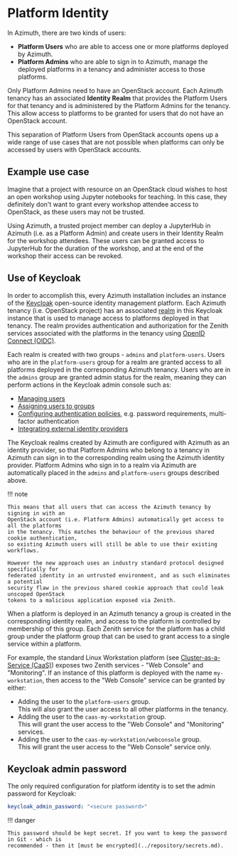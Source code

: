# Platform Identity

In Azimuth, there are two kinds of users:

  * **Platform Users** who are able to access one or more platforms deployed by Azimuth.
  * **Platform Admins** who are able to sign in to Azimuth, manage the deployed
    platforms in a tenancy and administer access to those platforms.

Only Platform Admins need to have an OpenStack account. Each Azimuth tenancy has an
associated **Identity Realm** that provides the Platform Users for that tenancy and is
administered by the Platform Admins for the tenancy. This allow access to platforms to be
granted for users that do not have an OpenStack account.

This separation of Platform Users from OpenStack accounts opens up a wide range of use cases
that are not possible when platforms can only be accessed by users with OpenStack accounts.

## Example use case

Imagine that a project with resource on an OpenStack cloud wishes to host an open
workshop using Jupyter notebooks for teaching. In this case, they definitely don't want
to grant every workshop attendee access to OpenStack, as these users may not be trusted.

Using Azimuth, a trusted project member can deploy a JupyterHub in Azimuth (i.e. as a
Platform Admin) and create users in their Identity Realm for the workshop attendees.
These users can be granted access to JupyterHub for the duration of the workshop, and
at the end of the workshop their access can be revoked.

## Use of Keycloak

In order to accomplish this, every Azimuth installation includes an instance of
the [Keycloak](https://www.keycloak.org/) open-source identity management platform.
Each Azimuth tenancy (i.e. OpenStack project) has an associated
[realm](https://www.keycloak.org/docs/latest/server_admin/#configuring-realms)
in this Keycloak instance that is used to manage access to platforms deployed
in that tenancy. The realm provides authentication and authorization for
the Zenith services associated with the platforms in the tenancy using
[OpenID Connect (OIDC)](https://openid.net/connect/).

Each realm is created with two groups - `admins` and `platform-users`. Users who are
in the `platform-users` group for a realm are granted access to all platforms deployed
in the corresponding Azimuth tenancy. Users who are in the `admins` group are granted
admin status for the realm, meaning they can perform actions in the Keycloak admin
console such as:

  * [Managing users](https://www.keycloak.org/docs/latest/server_admin/#assembly-managing-users_server_administration_guide)
  * [Assigning users to groups](https://www.keycloak.org/docs/latest/server_admin/#proc-managing-groups_server_administration_guide)
  * [Configuring authentication policies](https://www.keycloak.org/docs/latest/server_admin/#configuring-authentication_server_administration_guide),
    e.g. password requirements, multi-factor authentication
  * [Integrating external identity providers](https://www.keycloak.org/docs/latest/server_admin/#_identity_broker)

The Keycloak realms created by Azimuth are configured with Azimuth as an identity
provider, so that Platform Admins who belong to a tenancy in Azimuth can sign in to
the corresponding realm using the Azimuth identity provider. Platform Admins who sign
in to a realm via Azimuth are automatically placed in the `admins` and `platform-users`
groups described above.

!!! note

    This means that all users that can access the Azimuth tenancy by signing in with an
    OpenStack account (i.e. Platform Admins) automatically get access to all the platforms
    in the tenancy. This matches the behaviour of the previous shared cookie authentication,
    so existing Azimuth users will still be able to use their existing workflows.

    However the new approach uses an industry standard protocol designed specifically for
    federated identity in an untrusted environment, and as such eliminates a potential
    security flaw in the previous shared cookie approach that could leak unscoped OpenStack
    tokens to a malicious application exposed via Zenith.

When a platform is deployed in an Azimuth tenancy a group is created in the corresponding
identity realm, and access to the platform is controlled by membership of this group. Each
Zenith service for the platform has a child group under the platform group that can be
used to grant access to a single service within a platform.

For example, the standard Linux Workstation platform (see
[Cluster-as-a-Service (CaaS)](../configuration/11-caas.md)) exposes two Zenith services -
"Web Console" and "Monitoring". If an instance of this platform is deployed with the name
`my-workstation`, then access to the "Web Console" service can be granted by either:

  * Adding the user to the `platform-users` group.  
    This will also grant the user access to all other platforms in the tenancy.
  * Adding the user to the `caas-my-workstation` group.  
    This will grant the user access to the "Web Console" and "Monitoring" services.
  * Adding the user to the `caas-my-workstation/webconsole` group.  
    This will grant the user access to the "Web Console" service only.

## Keycloak admin password

The only required configuration for platform identity is to set the admin password for Keycloak:

```yaml  title="environments/my-site/inventory/group_vars/all/secrets.yml"
keycloak_admin_password: "<secure password>"
```

!!! danger

    This password should be kept secret. If you want to keep the password in Git - which is
    recommended - then it [must be encrypted](../repository/secrets.md).
